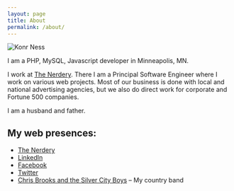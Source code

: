 ```yaml
---
layout: page
title: About
permalink: /about/
---
```


![Konr Ness](/images/konrness.jpg)

I am a PHP, MySQL, Javascript developer in Minneapolis, MN.

I work at [The Nerdery](http://nerdery.com/people/Kn). There I am a Principal Software Engineer where I work on various web projects. 
Most of our business is done with local and national advertising agencies, but we also do direct work for corporate and Fortune 500 companies.

I am a husband and father.

## My web presences:

* [The Nerdery](http://nerdery.com/people/Kn)
* [LinkedIn](http://www.linkedin.com/in/konrness)
* [Facebook](http://facebook.com/konr.ness)
* [Twitter](http://twitter.com/konrness)
* [Chris Brooks and the Silver City Boys](http://chrisbrooksband.com/) – My country band
